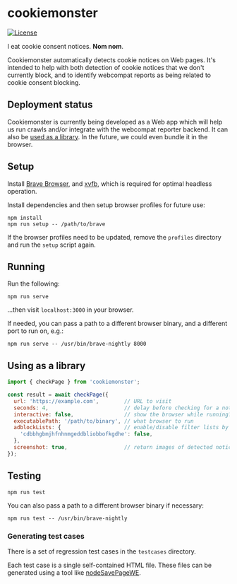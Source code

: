 # cookiemonster

[![License](https://img.shields.io/badge/License-MPL--2.0-blue)](LICENSE)

I eat cookie consent notices. **Nom nom**.

Cookiemonster automatically detects cookie notices on Web pages. It's intended to help with both detection of cookie notices that we don't currently block, and to identify webcompat reports as being related to cookie consent blocking. 

## Deployment status

Cookiemonster is currently being developed as a Web app which will help us run crawls and/or integrate with the webcompat reporter backend. It can also be [used as a library](using-as-a-library). In the future, we could even bundle it in the browser.

## Setup

Install [Brave Browser](https://brave.com/linux/), and [xvfb](https://www.x.org/releases/X11R7.6/doc/man/man1/Xvfb.1.xhtml), which is required for optimal headless operation.

Install dependencies and then setup browser profiles for future use:
```
npm install
npm run setup -- /path/to/brave
```

If the browser profiles need to be updated, remove the `profiles` directory and run the `setup` script again.

## Running

Run the following:

```
npm run serve
```

...then visit `localhost:3000` in your browser.

If needed, you can pass a path to a different browser binary, and a different port to run on, e.g.:

```
npm run serve -- /usr/bin/brave-nightly 8000
```

## Using as a library

```js
import { checkPage } from 'cookiemonster';

const result = await checkPage({
  url: 'https://example.com',        // URL to visit
  seconds: 4,                        // delay before checking for a notice
  interactive: false,                // show the browser while running?
  executablePath: '/path/to/binary', // what browser to run
  adblockLists: {                    // enable/disable filter lists by component id
    'cdbbhgbmjhfnhnmgeddbliobbofkgdhe': false,
  },
  screenshot: true,                  // return images of detected notices
});
```

## Testing

```
npm run test
```

You can also pass a path to a different browser binary if necessary:

```
npm run test -- /usr/bin/brave-nightly
```

### Generating test cases

There is a set of regression test cases in the `testcases` directory.

Each test case is a single self-contained HTML file.
These files can be generated using a tool like [nodeSavePageWE](https://github.com/markusmobius/nodeSavePageWE).
